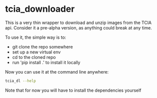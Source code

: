 # tcia_downloader

This is a very thin wrapper to download and unzip images from the TCIA api. Consider it a pre-alpha version, as anything could break at any time.

To use it, the simple way is to:
* git clone the repo somewhere
* set up a new virtual env
* cd to the cloned repo
* run 'pip install .' to install it locally

Now you can use it at the command line anywhere:

```bash
tcia_dl --help
```

Note that for now you will have to install the dependencies yourself
